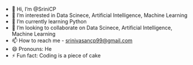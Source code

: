 - 👋 Hi, I’m @SriniCP
- 👀 I’m interested in Data Scinece, Artificial Intelligence, Machine Learning
- 🌱 I’m currently learning Python
- 💞️ I’m looking to collaborate on Data Scinece, Artificial Intelligence, Machine Learning
- 📫 How to reach me - srinivasancp99@gmail.com
- 😄 Pronouns: He
- ⚡ Fun fact: Coding is a piece of cake

<!---
SriniCP/SriniCP is a ✨ special ✨ repository because its `README.md` (this file) appears on your GitHub profile.
You can click the Preview link to take a look at your changes.
--->
